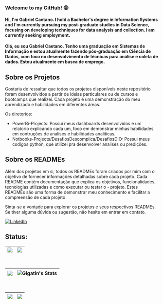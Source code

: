 ### Welcome to my GitHub! :grin:
   
#### Hi, I'm Gabriel Caetano. I hold a Bachelor's degree in Information Systems and I'm currently pursuing my post-graduate studies in Data Science, focusing on developing techniques for data analysis and collection. I am currently seeking employment.


#### Olá, eu sou Gabriel Caetano. Tenho uma graduação em Sistemas de Informação e estou atualmente fazendo pós-graduação em Ciência de Dados, com foco no desenvolvimento de técnicas para análise e coleta de dados. Estou atualmente em busca de emprego.


## Sobre os Projetos

Gostaria de ressaltar que todos os projetos disponíveis neste repositório foram desenvolvidos a partir de ideias particulares ou de cursos e bootcamps que realizei. Cada projeto é uma demonstração do meu aprendizado e habilidades em diferentes áreas.

Os diretorios:

- PowerBi-Projects: Possui meus dashboards desenvolvidos e um relatorio explicando cada um, foco em demonstrar minhas habilidades em contruções de analises e habilidades analiticas. 
- Notbooks-Projects/DesafiosDescomplica/DesafiosDIO: Possui meus codigos python, que utilizei pra desenvolver analises ou predições.

## Sobre os READMEs

Além dos projetos em si, todos os READMEs foram criados por mim com o objetivo de fornecer informações detalhadas sobre cada projeto. Cada README contém documentação que explica os objetivos, funcionalidades, tecnologias utilizadas e como executar ou testar o - projeto. Estes READMEs são uma forma de demonstrar meu conhecimento e facilitar a compreensão de cada projeto.

Sinta-se à vontade para explorar os projetos e seus respectivos READMEs. Se tiver alguma dúvida ou sugestão, não hesite em entrar em contato.

[![LinkedIn](https://img.shields.io/badge/LinkedIn-000?style=for-the-badge&logo=linkedin&logoColor=0E76A8)](https://www.linkedin.com/in/gabriel-caetano-silva-motta-32181717b/)


## Status:

|![](http://github-profile-summary-cards.vercel.app/api/cards/profile-details?username=Gigatin&theme=monokai)|![](http://github-profile-summary-cards.vercel.app/api/cards/productive-time?username=Gigatin&theme=monokai&utcOffset=-3)|
|---|---|
<br> 


|![](https://github-readme-streak-stats.herokuapp.com/?user=Gigatin&theme=monokai&hide_border=false)|![Gigatin's Stats](https://github-readme-stats.vercel.app/api?username=Gigatin&theme=monokai&show_icons=true&hide_border=true&count_private=true)
|---|---|
<br>


![](http://github-profile-summary-cards.vercel.app/api/cards/repos-per-language?username=Gigatin&theme=monokai)|![](http://github-profile-summary-cards.vercel.app/api/cards/most-commit-language?username=Gigatin&theme=monokai)
|---|---|
<br>



